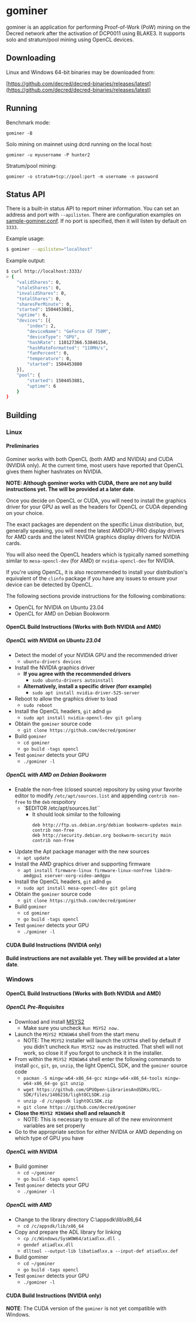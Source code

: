 # gominer

gominer is an application for performing Proof-of-Work (PoW) mining on the
Decred network after the activation of DCP0011 using BLAKE3.  It supports solo
and stratum/pool mining using OpenCL devices.

## Downloading

Linux and Windows 64-bit binaries may be downloaded from:

[https://github.com/decred/decred-binaries/releases/latest](https://github.com/decred/decred-binaries/releases/latest)

## Running

Benchmark mode:

```
gominer -B
```

Solo mining on mainnet using dcrd running on the local host:

```
gominer -u myusername -P hunter2
```

Stratum/pool mining:

```
gominer -o stratum+tcp://pool:port -m username -n password
```

## Status API

There is a built-in status API to report miner information. You can set an
address and port with `--apilisten`. There are configuration examples on
[sample-gominer.conf](sample-gominer.conf). If no port is specified, then it
will listen by default on `3333`.

Example usage:

```sh
$ gominer --apilisten="localhost"
```

Example output:

```sh
$ curl http://localhost:3333/
> {
    "validShares": 0,
    "staleShares": 0,
    "invalidShares": 0,
    "totalShares": 0,
    "sharesPerMinute": 0,
    "started": 1504453881,
    "uptime": 6,
    "devices": [{
        "index": 2,
        "deviceName": "GeForce GT 750M",
        "deviceType": "GPU",
        "hashRate": 110127366.53846154,
        "hashRateFormatted": "110MH/s",
        "fanPercent": 0,
        "temperature": 0,
        "started": 1504453880
    }],
    "pool": {
        "started": 1504453881,
        "uptime": 6
    }
}
```

## Building

### Linux

#### Preliminaries

Gominer works with both OpenCL (both AMD and NVIDIA) and CUDA (NVIDIA only).
At the current time, most users have reported that OpenCL gives them higher
hashrates on NVIDIA.

**NOTE: Although gominer works with CUDA, there are not any build instructions
yet.  The will be provided at a later date**.

Once you decide on OpenCL or CUDA, you will need to install the
graphics driver for your GPU as well as the headers for OpenCL or CUDA
depending on your choice.

The exact packages are dependent on the specific Linux distribution, but,
generally speaking, you will need the latest AMDGPU-PRO display drivers for
AMD cards and the latest NVIDIA graphics display drivers for NVIDIA cards.

You will also need the OpenCL headers which is typically named something
similar to `mesa-opencl-dev` (for AMD) or `nvidia-opencl-dev` for NVIDIA.

If you're using OpenCL, it is also recommended to install your distribution's
equivalent of the `clinfo` package if you have any issues to ensure your
device can be detected by OpenCL.

The following sections provide instructions for the following combinations:

* OpenCL for NVIDIA on Ubuntu 23.04
* OpenCL for AMD on Debian Bookworm

#### OpenCL Build Instructions (Works with Both NVIDIA and AMD)

##### OpenCL with NVIDIA on Ubuntu 23.04

- Detect the model of your NVIDIA GPU and the recommended driver
  - `ubuntu-drivers devices`
- Install the NVIDIA graphics driver
  - **If you agree with the recommended drivers**
    - `sudo ubuntu-drivers autoinstall`
  - **Alternatively, install a specific driver (forr example)**
    - `sudo apt install nvidia-driver-525-server`
- Reboot to allow the graphics driver to load
  - `sudo reboot`
- Install the OpenCL headers, `git` adnd `go`
  - `sudo apt install nvidia-opencl-dev git golang`
- Obtain the `gominer` source code
  - `git clone https://github.com/decred/gominer`
- Build `gominer`
  - `cd gominer`
  - `go build -tags opencl`
- Test `gominer` detects your GPU
  - `./gominer -l`

##### OpenCL with AMD on Debian Bookworm

- Enable the non-free (closed source) repository by using your favorite editor
  to modify `/etc/apt/sources.list` and appending `contrib non-free` to the
  `deb` respoitory
  - `$EDITOR /etc/apt/sources.list``
    - It should look similar to the following
      ```
      deb http://ftp.us.debian.org/debian bookworm-updates main contrib non-free
      deb http://security.debian.org bookworm-security main contrib non-free
      ```
- Update the Apt package manager with the new sources
  - `apt update`
- Install the AMD graphics driver and supporting firmware
  - `apt install firmware-linux firmware-linux-nonfree libdrm-amdgpu1 xserver-xorg-video-amdgpu`
- Install the OpenCL headers, `git` adnd `go`
  - `sudo apt install mesa-opencl-dev git golang`
- Obtain the `gominer` source code
  - `git clone https://github.com/decred/gominer`
- Build `gominer`
  - `cd gominer`
  - `go build -tags opencl`
- Test `gominer` detects your GPU
  - `./gominer -l`

#### CUDA Build Instructions (NVIDIA only)

**Build instructions are not available yet.  They will be provided at a later
date**.

### Windows

#### OpenCL Build Instructions (Works with Both NVIDIA and AMD)

##### OpenCL Pre-Requisites

- Download and install [MSYS2](https://www.msys2.org/)
  - Make sure you uncheck `Run MSYS2 now.`
- Launch the `MSYS2 MINGW64` shell from the start menu
  - NOTE: The `MSYS2` installer will launch the `UCRT64` shell by default if
    you didn't uncheck `Run MSYS2 now` as instructed.  That shell will not work,
    so close it if you forgot to uncheck it in the installer.
- From within the `MSYS2 MINGW64` shell enter the following commands to install
  `gcc`, `git`, `go`, `unzip`, the light OpenCL SDK, and the `gominer` source code
  - `pacman -S mingw-w64-x86_64-gcc mingw-w64-x86_64-tools mingw-w64-x86_64-go git unzip`
  - `wget https://github.com/GPUOpen-LibrariesAndSDKs/OCL-SDK/files/1406216/lightOCLSDK.zip`
  - `unzip -d /c/appsdk lightOCLSDK.zip`
  - `git clone https://github.com/decred/gominer`
- **Close the `MSYS2 MINGW64` shell and relaunch it**
  - NOTE: This is necessary to ensure all of the new environment variables are set properly
- Go to the appropriate section for either NVIDIA or AMD depending on which type of GPU you have

##### OpenCL with NVIDIA

- Build gominer
  - `cd ~/gominer`
  - `go build -tags opencl`
- Test `gominer` detects your GPU
  - `./gominer -l`

##### OpenCL with AMD

- Change to the library directory C:\appsdk\lib\x86_64
  * `cd /c/appsdk/lib/x86_64`
- Copy and prepare the ADL library for linking
  - `cp /c/Windows/SysWOW64/atiadlxx.dll .`
  - `gendef atiadlxx.dll`
  - `dlltool --output-lib libatiadlxx.a --input-def atiadlxx.def`
- Build gominer
  - `cd ~/gominer`
  - `go build -tags opencl`
- Test `gominer` detects your GPU
  - `./gominer -l`

#### CUDA Build Instructions (NVIDIA only)

**NOTE**: The CUDA version of the `gominer` is not yet compatible with
Windows.